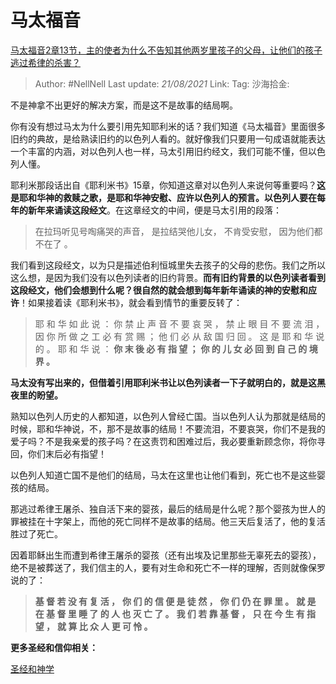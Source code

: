# 马太福音
[马太福音2章13节，主的使者为什么不告知其他两岁里孩子的父母，让他们的孩子逃过希律的杀害？](https://www.zhihu.com/question/277432019/answer/401349680)

> Author: #NellNell
> Last update: *21/08/2021*
> Link:
> Tag:
> 沙海拾金:

不是神拿不出更好的解决方案，而是这不是故事的结局啊。

你有没有想过马太为什么要引用先知耶利米的话？我们知道《马太福音》里面很多旧约的典故，是给熟读旧约的以色列人看的。就好像我们只要用一句成语就能表达一个丰富的内涵，对以色列人也一样，马太引用旧约经文，我们可能不懂，但以色列人懂。

耶利米那段话出自《耶利米书》15章，你知道这章对以色列人来说何等重要吗？**这是耶和华神的救赎之歌，是耶和华神安慰、应许以色列人的预言。以色列人要在每年的新年来诵读这段经文**。在这章经文的中间，便是马太引用的段落：

> 在拉玛听见号啕痛哭的声音，
> 是拉结哭他儿女，
> 不肯受安慰，
> 因为他们都不在了 。

我们看到这段经文，以为只是描述伯利恒城里失去孩子的父母的悲伤。我们之所以这么想，是因为我们没有以色列读者的旧约背景。**而有旧约背景的以色列读者看到这段经文，他们会想到什么呢？很自然的就会想到每年新年诵读的神的安慰和应许**！如果接着读《耶利米书》，就会看到情节的重要反转了：

> 耶 和 华 如 此 说 ：
> 你 禁 止 声 音 不 要 哀 哭 ，
> 禁 止 眼 目 不 要 流 泪 ，
> 因 你 所 做 之 工 必 有 赏 赐 ；
> 他 们 必 从 敌 国 归 回 。
> 这 是 耶 和 华 说 的 。
> 耶 和 华 说 ：
> **你 末 後 必 有 指 望 ；**
> **你 的 儿 女 必 回 到 自 己 的 境 界 。**

**马太没有写出来的，但借着引用耶利米书让以色列读者一下子就明白的，就是这黑夜里的盼望。**

熟知以色列人历史的人都知道，以色列人曾经亡国。当以色列人认为那就是结局的时候，耶和华神说，不，那不是故事的结局！不要流泪，不要哀哭，你们不是我的爱子吗？不是我亲爱的孩子吗？在这责罚和困难过后，我必要重新顾念你，将你寻回，你们末后必有指望！

以色列人知道亡国不是他们的结局，马太在这里也让他们看到，死亡也不是这些婴孩的结局。

那逃过希律王屠杀、独自活下来的婴孩，最后的结局是什么呢？那个婴孩为世人的罪被挂在十字架上，而他的死亡同样不是故事的结局。他三天后复活了，他的复活胜过了死亡。

因着耶稣出生而遭到希律王屠杀的婴孩（还有出埃及记里那些无辜死去的婴孩），绝不是被葬送了，我们信主的人，要有对生命和死亡不一样的理解，否则就像保罗说的了：

> **基 督 若 没 有 复 活 ，**
> **你 们 的 信 便 是 徒 然 ，**
> **你 们 仍 在 罪 里 。**
> **就 是 在 基 督 里 睡 了 的 人 也 灭 亡 了 。**
> **我 们 若 靠 基 督 ，**
> **只 在 今 生 有 指 望 ，**
> **就 算 比 众 人 更 可 怜 。**

**更多圣经和信仰相关：**

[圣经和神学](https://www.zhihu.com/collection/313814574)
